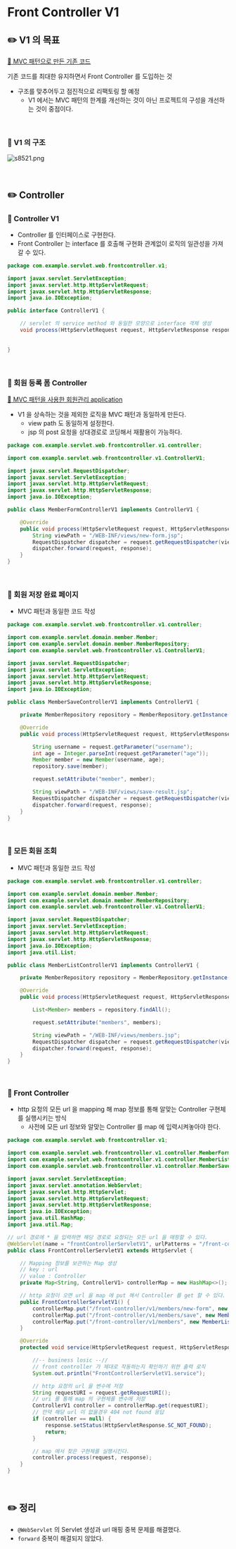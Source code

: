 # Front Controller V1

## ✏️ V1 의 목표

[🔗 MVC 패턴으로 만든 기존 코드](https://github.com/choideakook/TIL/blob/main/Spring/8%20Spring%20MVC%20핵심기술/4%20서블릿%2C%20JSP%2C%20MVC%20패턴%20적용/230214%204%20MVC%20패턴%20-%20적용.md)

기존 코드를 최대한 유지하면서 Front Controller 를 도입하는 것

- 구조를 맞추어두고 점진적으로 리팩토링 할 예정
    - V1 에서는 MVC 패턴의 한계를 개선하는 것이 아닌 프로젝트의 구성을 개선하는 것이 중점이다.

<br>

### 📍 V1 의 구조

![s8521.png](Front%20Controller%20V1%204b17b5642c784735b8c4e9752e24a2dc/s8521.png)

<br>

## ✏️ Controller

### 📍 Controller V1

- Controller 를 인터페이스로 구현한다.
- Front Controller 는 interface 를 호출해 구현화 관계없이 로직의 일관성을 가져갈 수 있다.

```java
package com.example.servlet.web.frontcontroller.v1;

import javax.servlet.ServletException;
import javax.servlet.http.HttpServletRequest;
import javax.servlet.http.HttpServletResponse;
import java.io.IOException;

public interface ControllerV1 {

    // servlet 의 service method 와 동일한 모양으로 interface 객체 생성
    void process(HttpServletRequest request, HttpServletResponse response) throws ServletException, IOException;
    
    
}
```

<br>

### 📍 회원 등록 폼 Controller

[🔗 MVC 패턴을 사용한 회원관리 application](https://github.com/choideakook/TIL/blob/main/Spring/8%20Spring%20MVC%20핵심기술/4%20서블릿%2C%20JSP%2C%20MVC%20패턴%20적용/230214%204%20MVC%20패턴%20-%20적용.md)

- V1 을 상속하는 것을 제외한 로직을 MVC 패턴과 동일하게 만든다.
    - view path 도 동일하게 설정한다.
    - jsp 의 post 요청을 상대경로로 코딩해서 재활용이 가능하다.

```java
package com.example.servlet.web.frontcontroller.v1.controller;

import com.example.servlet.web.frontcontroller.v1.ControllerV1;

import javax.servlet.RequestDispatcher;
import javax.servlet.ServletException;
import javax.servlet.http.HttpServletRequest;
import javax.servlet.http.HttpServletResponse;
import java.io.IOException;

public class MemberFormControllerV1 implements ControllerV1 {

    @Override
    public void process(HttpServletRequest request, HttpServletResponse response) throws ServletException, IOException {
        String viewPath = "/WEB-INF/views/new-form.jsp";
        RequestDispatcher dispatcher = request.getRequestDispatcher(viewPath);
        dispatcher.forward(request, response);
    }
}
```

<br>

### 📍 회원 저장 완료 페이지

- MVC 패턴과 동일한 코드 작성

```java
package com.example.servlet.web.frontcontroller.v1.controller;

import com.example.servlet.domain.member.Member;
import com.example.servlet.domain.member.MemberRepository;
import com.example.servlet.web.frontcontroller.v1.ControllerV1;

import javax.servlet.RequestDispatcher;
import javax.servlet.ServletException;
import javax.servlet.http.HttpServletRequest;
import javax.servlet.http.HttpServletResponse;
import java.io.IOException;

public class MemberSaveControllerV1 implements ControllerV1 {

    private MemberRepository repository = MemberRepository.getInstance();

    @Override
    public void process(HttpServletRequest request, HttpServletResponse response) throws ServletException, IOException {

        String username = request.getParameter("username");
        int age = Integer.parseInt(request.getParameter("age"));
        Member member = new Member(username, age);
        repository.save(member);

        request.setAttribute("member", member);

        String viewPath = "/WEB-INF/views/save-result.jsp";
        RequestDispatcher dispatcher = request.getRequestDispatcher(viewPath);
        dispatcher.forward(request, response);
    }
}
```

<br>

### 📍 모든 회원 조회

- MVC 패턴과 동일한 코드 작성

```java
package com.example.servlet.web.frontcontroller.v1.controller;

import com.example.servlet.domain.member.Member;
import com.example.servlet.domain.member.MemberRepository;
import com.example.servlet.web.frontcontroller.v1.ControllerV1;

import javax.servlet.RequestDispatcher;
import javax.servlet.ServletException;
import javax.servlet.http.HttpServletRequest;
import javax.servlet.http.HttpServletResponse;
import java.io.IOException;
import java.util.List;

public class MemberListControllerV1 implements ControllerV1 {

    private MemberRepository repository = MemberRepository.getInstance();

    @Override
    public void process(HttpServletRequest request, HttpServletResponse response) throws ServletException, IOException {

        List<Member> members = repository.findAll();

        request.setAttribute("members", members);

        String viewPath = "/WEB-INF/views/members.jsp";
        RequestDispatcher dispatcher = request.getRequestDispatcher(viewPath);
        dispatcher.forward(request, response);
    }
}
```

<br>

### 📍 Front Controller

- http 요청의 모든 url 을 mapping 해 map 정보를 통해 알맞는 Controller 구현체를 실행시키는 방식
    - 사전에 모든 url 정보와 알맞는 Controller 를 map 에 입력시켜놓아야 한다.

```java
package com.example.servlet.web.frontcontroller.v1;

import com.example.servlet.web.frontcontroller.v1.controller.MemberFormControllerV1;
import com.example.servlet.web.frontcontroller.v1.controller.MemberListControllerV1;
import com.example.servlet.web.frontcontroller.v1.controller.MemberSaveControllerV1;

import javax.servlet.ServletException;
import javax.servlet.annotation.WebServlet;
import javax.servlet.http.HttpServlet;
import javax.servlet.http.HttpServletRequest;
import javax.servlet.http.HttpServletResponse;
import java.io.IOException;
import java.util.HashMap;
import java.util.Map;

// url 경로에 * 을 입력하면 해당 경로로 요청되는 모든 url 을 매핑할 수 있다.
@WebServlet(name = "frontControllerServletV1", urlPatterns = "/front-controller/v1/*")
public class FrontControllerServletV1 extends HttpServlet {

    // Mapping 정보를 보관하는 Map 생성
    // key : url
    // value : Controller
    private Map<String, ControllerV1> controllerMap = new HashMap<>();

    // http 요청이 오면 url 을 map 에 put 해서 Controller 를 get 할 수 있다.
    public FrontControllerServletV1() {
        controllerMap.put("/front-controller/v1/members/new-form", new MemberFormControllerV1());
        controllerMap.put("/front-controller/v1/members/save", new MemberSaveControllerV1());
        controllerMap.put("/front-controller/v1/members", new MemberListControllerV1());
    }

    @Override
    protected void service(HttpServletRequest request, HttpServletResponse response) throws ServletException, IOException {

        //-- business losic --//
        // front controller 가 제대로 작동하는지 확인하기 위한 출력 로직
        System.out.println("FrontControllerServletV1.service");

        // http 요청의 url 을 변수에 저장
        String requestURI = request.getRequestURI();
        // uri 를 통해 map 의 구현체를 변수에 저장
        ControllerV1 controller = controllerMap.get(requestURI);
        // 만약 해당 url 이 없을경우 404 not found 응답
        if (controller == null) {
            response.setStatus(HttpServletResponse.SC_NOT_FOUND);
            return;
        }

        // map 에서 찾은 구현체를 실행시킨다.
        controller.process(request, response);
    }
}
```

<br>

## ✏️ 정리

- `@WebServlet` 의 Servlet 생성과 url 매핑 중복 문제를 해결했다.
- `forward` 중복이 해결되지 않았다.